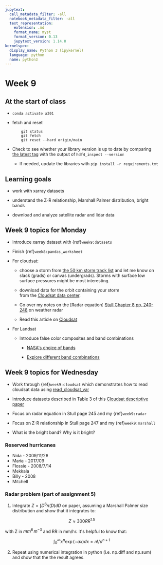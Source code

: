 ```yaml
---
jupytext:
  cell_metadata_filter: -all
  notebook_metadata_filter: -all
  text_representation:
    extension: .md
    format_name: myst
    format_version: 0.13
    jupytext_version: 1.14.0
kernelspec:
  display_name: Python 3 (ipykernel)
  language: python
  name: python3
---
```


# Week 9
## At the start of class

* `conda activate a301`

* fetch and reset

          git status
          git fetch
          git reset --hard origin/main
          

* Check to see whether your library version is up to date by comparing [the latest tag](https://github.com/phaustin/a301_students_eoas/tags) with the output of `hdf4_inspect --version`

  * If needed, update the libraries with `pip install -r requirements.txt`


## Learning goals

- work with xarray datasets

- understand the Z-R relationship, Marshall Palmer distribution, bright bands

- download and analyze satellite radar and lidar data

## Week 9 topics for Monday

- Introduce xarray dataset with {ref}`week9:datasets`

- Finish {ref}`week8:pandas_worksheet`

- For cloudsat: 

  - choose a storm from [the 50 km storm track list](https://adelaide.cira.colostate.edu/tc/tcs-50km.txt) and let me know on slack (grads) or canvas (undergrads).  Storms with surface low surface pressures might be most interesting.

  - download data for the orbit containing your storm  
    from the [Cloudsat data center](https://cloudsat.atmos.colostate.edu/data).

  - Go over my notes on the [Radar equation] [Stull Chapter 8 pp. 240-248](https://www.eoas.ubc.ca/books/Practical_Meteorology/) on weather radar

  - Read this article on [Cloudsat](https://journals.ametsoc.org/view/journals/bams/96/4/bams-d-13-00282.1.xml)

- For Landsat

  - Introduce false color composites and band combinations
  
    - [NASA's choice of bands](https://earthobservatory.nasa.gov/features/FalseColor/page6.php)
    
    - [Explore different band combinations](https://gsp.humboldt.edu/olm/Courses/GSP_216/lessons/composites.html)


## Week 9 topics for Wednesday

* Work through {ref}`week9:cloudsat` which demonstrates how to read cloudsat data using
  [read_cloudsat_var](https://phaustin.github.io/a301_web/full_listing.html#sat_lib.cloudsat.read_cloudsat_var)

* Introduce datasets described in Table 3 of this [Cloudsat descriptive paper](https://cloudsat.atmos.colostate.edu/BAMS_CloudSat_CR.pdf)

* Focus on radar equation in Stull page 245 and my {ref}`week9:radar`

* Focus on Z-R relationship in Stull page 247 and my {ref}`week9:marshall`

* What is the bright band?  Why is it bright?

### Reserved hurricanes

- Nida - 2009/11/28
- Maria - 2017/09
- Flossie - 2008/7/14
- Mekkala
- Billy - 2008
- Mitchell


### Radar problem (part of assignment 5)

1) Integrate $Z=\int D^6 n(D) dD$ on paper, assuming a Marshall Palmer size distribution and show that it integrates to:

$$
Z \approx 300 RR^{1.5}
$$

with Z in $mm^6\,m^{-3}$ and RR in mm/hr.  It's helpful to know that:

$$
\int^\infty_0 x^n \exp( -a x) dx = n! / a^{n+1}
$$

2) Repeat using numerical integration in python (i.e. np.diff and np.sum) and show that the
   the result agrees.

